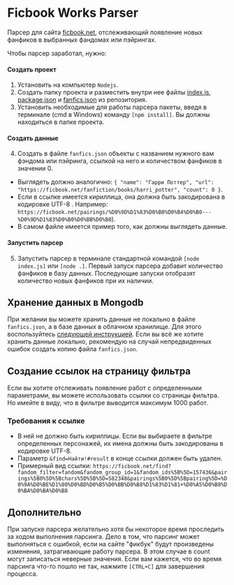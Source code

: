 # Ficbook Works Parser
Парсер для сайта [ficbook.net](https://ficbook.net), отслеживающий появление новых фанфиков в выбранных фандомах или пэйрингах. 

Чтобы парсер заработал, нужно:
#### Создать проект
1. Установить на компьютер `Nodejs`.
2. Создать папку проекта и разместить внутри нее файлы [index.js](index.js), [package.json](package.json) и [fanfics.json](fanfics.json) из репозитория.
3. Установить необходимые для работы парсера пакеты, введя в терминале (cmd в Windows) команду `[npm install]`. Вы должны находиться в папке проекта.
#### Создать данные
4. Создать в файле `fanfics.json` объекты c названием нужного вам фэндома или пэйринга, ссылкой на него и количеством фанфиков в значении 0.  
* Выглядеть должно аналогично: `{ "name": "Гарри Поттер", "url": "https://ficbook.net/fanfiction/books/harri_potter", "count": 0 }`.  
* Если в ссылке имеется кириллица, она должна быть закодирована в кодировке UTF-8 . Например: `https://ficbook.net/pairings/%D0%9D%D1%83%D0%B0%D0%B4%D0%B0---%D0%9D%D1%83%D0%B0%D0%BB%D0%B0`).  
* В самом файле имеется пример того, как должны выглядеть данные.
#### Запустить парсер 
5. Запустить парсер в терминале стандартной командой `[node index.js]` или `[node .]`. Первый запуск парсера добавит количество фанфиков в базу данных. Последующие запуски отобразят количество новых фанфиков при их наличии.

## Хранение данных в Mongodb
При желании вы можете хранить данные не локально в файле `fanfics.json`, а в базе данных в облачном хранилище. 
Для этого воспользуйтесь [следующей инструкцией](mongodb/README-MONGODB.md). Если вы всё же хотите хранить данные локально, рекомендую на случай непредвиденных ошибок создать копию файла `fanfics.json`.

## Создание ссылок на страницу фильтра
Если вы хотите отслеживать появление работ с определенными параметрами, вы можете использовать ссылки со страницы фильтра. Но имейте в виду, что в фильтре выводится максимум 1000 работ.

### Требования к ссылке
* В ней не должно быть кириллицы. Если вы выбираете в фильтре определенных персонажей, их имена должны быть закодированы в кодировке UTF-8.
* Параметр `&find=Найти!#result` в конце ссылки должен быть удален.
* Примерный вид ссылки: `https://ficbook.net/find?fandom_filter=fandom&fandom_group_id=1&fandom_ids%5B%5D=157436&pairings%5B0%5D%5Bchars%5D%5B%5D=582348&pairings%5B0%5D%5Bpairing%5D=%D0%9A%D0%BE%D1%80%D0%BD%D0%B5%D0%BB%D0%B8%D1%83%D1%81+%D0%A5%D0%B8%D0%BA%D0%BA%D0%B8`

## Дополнительно
При запуске парсера желательно хотя бы некоторое время проследить за ходом выполнения парсинга. Дело в том, что парсинг может выполняться с ошибкой, если на сайте "фикбук" будут произведены изменения, затрагивающие работу парсера. В этом случае в count могут записаться неверные значения. Если вам кажется, что во время парсинга что-то пошло не так, нажмите `[CTRL+C]` для завершения процесса.

